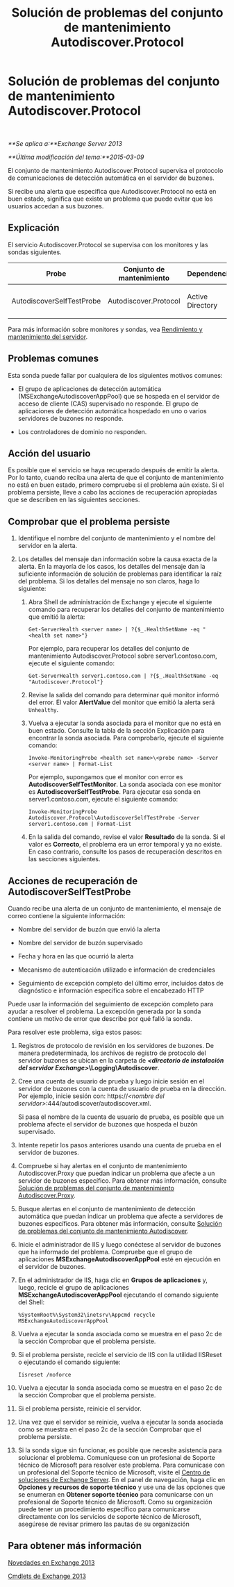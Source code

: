 ﻿---
title: Solución de problemas del conjunto de mantenimiento Autodiscover.Protocol
TOCTitle: Solución de problemas del conjunto de mantenimiento Autodiscover.Protocol
ms:assetid: 06afdcc8-7920-4e88-b85a-98e67a19d221
ms:mtpsurl: https://technet.microsoft.com/es-es/library/ms.exch.scom.autodiscover.protocol(v=EXCHG.150)
ms:contentKeyID: 53181899
ms.date: 10/08/2015
mtps_version: v=EXCHG.150
ms.translationtype: HT
---

# Solución de problemas del conjunto de mantenimiento Autodiscover.Protocol

 

_**Se aplica a:**Exchange Server 2013_

_**Última modificación del tema:**2015-03-09_

El conjunto de mantenimiento Autodiscover.Protocol supervisa el protocolo de comunicaciones de detección automática en el servidor de buzones.

Si recibe una alerta que especifica que Autodiscover.Protocol no está en buen estado, significa que existe un problema que puede evitar que los usuarios accedan a sus buzones.

## Explicación

El servicio Autodiscover.Protocol se supervisa con los monitores y las sondas siguientes.


<table>
<colgroup>
<col style="width: 25%" />
<col style="width: 25%" />
<col style="width: 25%" />
<col style="width: 25%" />
</colgroup>
<thead>
<tr class="header">
<th>Probe</th>
<th>Conjunto de mantenimiento</th>
<th>Dependencias</th>
<th>Monitores asociados</th>
</tr>
</thead>
<tbody>
<tr class="odd">
<td><p>AutodiscoverSelfTestProbe</p></td>
<td><p>Autodiscover.Protocol</p></td>
<td><p>Active Directory</p></td>
<td><p>AutodiscoverSelfTestMonitor</p></td>
</tr>
</tbody>
</table>


Para más información sobre monitores y sondas, vea [Rendimiento y mantenimiento del servidor](https://technet.microsoft.com/es-es/library/jj150551\(v=exchg.150\)).

## Problemas comunes

Esta sonda puede fallar por cualquiera de los siguientes motivos comunes:

  - El grupo de aplicaciones de detección automática (MSExchangeAutodiscoverAppPool) que se hospeda en el servidor de acceso de cliente (CAS) supervisado no responde. El grupo de aplicaciones de detección automática hospedado en uno o varios servidores de buzones no responde.

  - Los controladores de dominio no responden.

## Acción del usuario

Es posible que el servicio se haya recuperado después de emitir la alerta. Por lo tanto, cuando reciba una alerta de que el conjunto de mantenimiento no está en buen estado, primero compruebe si el problema aún existe. Si el problema persiste, lleve a cabo las acciones de recuperación apropiadas que se describen en las siguientes secciones.

## Comprobar que el problema persiste

1.  Identifique el nombre del conjunto de mantenimiento y el nombre del servidor en la alerta.

2.  Los detalles del mensaje dan información sobre la causa exacta de la alerta. En la mayoría de los casos, los detalles del mensaje dan la suficiente información de solución de problemas para identificar la raíz del problema. Si los detalles del mensaje no son claros, haga lo siguiente:
    
    1.  Abra Shell de administración de Exchange y ejecute el siguiente comando para recuperar los detalles del conjunto de mantenimiento que emitió la alerta:
        
            Get-ServerHealth <server name> | ?{$_.HealthSetName -eq "<health set name>"}
        
        Por ejemplo, para recuperar los detalles del conjunto de mantenimiento Autodiscover.Protocol sobre server1.contoso.com, ejecute el siguiente comando:
        
            Get-ServerHealth server1.contoso.com | ?{$_.HealthSetName -eq "Autodiscover.Protocol"}
    
    2.  Revise la salida del comando para determinar qué monitor informó del error. El valor **AlertValue** del monitor que emitió la alerta será `Unhealthy`.
    
    3.  Vuelva a ejecutar la sonda asociada para el monitor que no está en buen estado. Consulte la tabla de la sección Explicación para encontrar la sonda asociada. Para comprobarlo, ejecute el siguiente comando:
        
            Invoke-MonitoringProbe <health set name>\<probe name> -Server <server name> | Format-List
        
        Por ejemplo, supongamos que el monitor con error es **AutodiscoverSelfTestMonitor**. La sonda asociada con ese monitor es **AutodiscoverSelfTestProbe**. Para ejecutar esa sonda en server1.contoso.com, ejecute el siguiente comando:
        
            Invoke-MonitoringProbe Autodiscover.Protocol\AutodiscoverSelfTestProbe -Server server1.contoso.com | Format-List
    
    4.  En la salida del comando, revise el valor **Resultado** de la sonda. Si el valor es **Correcto**, el problema era un error temporal y ya no existe. En caso contrario, consulte los pasos de recuperación descritos en las secciones siguientes.

## Acciones de recuperación de AutodiscoverSelfTestProbe

Cuando recibe una alerta de un conjunto de mantenimiento, el mensaje de correo contiene la siguiente información:

  - Nombre del servidor de buzón que envió la alerta

  - Nombre del servidor de buzón supervisado

  - Fecha y hora en las que ocurrió la alerta

  - Mecanismo de autenticación utilizado e información de credenciales

  - Seguimiento de excepción completo del último error, incluidos datos de diagnóstico e información específica sobre el encabezado HTTP

Puede usar la información del seguimiento de excepción completo para ayudar a resolver el problema. La excepción generada por la sonda contiene un motivo de error que describe por qué falló la sonda.

Para resolver este problema, siga estos pasos:

1.  Registros de protocolo de revisión en los servidores de buzones. De manera predeterminada, los archivos de registro de protocolo del servidor buzones se ubican en la carpeta de ***\<directorio de instalación del servidor Exchange\>*\\Logging\\Autodiscover**.

2.  Cree una cuenta de usuario de prueba y luego inicie sesión en el servidor de buzones con la cuenta de usuario de prueba en la dirección. Por ejemplo, inicie sesión con: https://*\<nombre del servidor\>*:444/autodiscover/autodiscover.xml.
    
    Si pasa el nombre de la cuenta de usuario de prueba, es posible que un problema afecte el servidor de buzones que hospeda el buzón supervisado.

3.  Intente repetir los pasos anteriores usando una cuenta de prueba en el servidor de buzones.

4.  Compruebe si hay alertas en el conjunto de mantenimiento Autodiscover.Proxy que puedan indicar un problema que afecte a un servidor de buzones específico. Para obtener más información, consulte [Solución de problemas del conjunto de mantenimiento Autodiscover.Proxy](troubleshooting-autodiscover-proxy-health-set.md).

5.  Busque alertas en el conjunto de mantenimiento de detección automática que puedan indicar un problema que afecte a servidores de buzones específicos. Para obtener más información, consulte [Solución de problemas del conjunto de mantenimiento Autodiscover](troubleshooting-autodiscover-health-set.md).

6.  Inicie el administrador de IIS y luego conéctese al servidor de buzones que ha informado del problema. Compruebe que el grupo de aplicaciones **MSExchangeAutodiscoverAppPool** esté en ejecución en el servidor de buzones.

7.  En el administrador de IIS, haga clic en **Grupos de aplicaciones** y, luego, recicle el grupo de aplicaciones **MSExchangeAutodiscoverAppPool** ejecutando el comando siguiente del Shell:
    
        %SystemRoot%\System32\inetsrv\Appcmd recycle MSExchangeAutodiscoverAppPool

8.  Vuelva a ejecutar la sonda asociada como se muestra en el paso 2c de la sección Comprobar que el problema persiste.

9.  Si el problema persiste, recicle el servicio de IIS con la utilidad IISReset o ejecutando el comando siguiente:
    
        Iisreset /noforce

10. Vuelva a ejecutar la sonda asociada como se muestra en el paso 2c de la sección Comprobar que el problema persiste.

11. Si el problema persiste, reinicie el servidor.

12. Una vez que el servidor se reinicie, vuelva a ejecutar la sonda asociada como se muestra en el paso 2c de la sección Comprobar que el problema persiste.

13. Si la sonda sigue sin funcionar, es posible que necesite asistencia para solucionar el problema. Comuníquese con un profesional de Soporte técnico de Microsoft para resolver este problema. Para comunicase con un profesional del Soporte técnico de Microsoft, visite el [Centro de soluciones de Exchange Server](http://go.microsoft.com/fwlink/p/?linkid=180809). En el panel de navegación, haga clic en **Opciones y recursos de soporte técnico** y use una de las opciones que se enumeran en **Obtener soporte técnico** para comunicarse con un profesional de Soporte técnico de Microsoft. Como su organización puede tener un procedimiento específico para comunicarse directamente con los servicios de soporte técnico de Microsoft, asegúrese de revisar primero las pautas de su organización

## Para obtener más información

[Novedades en Exchange 2013](https://technet.microsoft.com/es-es/library/jj150540\(v=exchg.150\))

[Cmdlets de Exchange 2013](https://technet.microsoft.com/es-es/library/bb124413\(v=exchg.150\))


